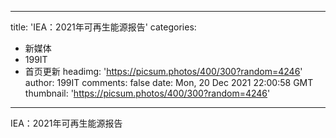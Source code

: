 
---
title: 'IEA：2021年可再生能源报告'
categories: 
 - 新媒体
 - 199IT
 - 首页更新
headimg: 'https://picsum.photos/400/300?random=4246'
author: 199IT
comments: false
date: Mon, 20 Dec 2021 22:00:58 GMT
thumbnail: 'https://picsum.photos/400/300?random=4246'
---

<div>   
IEA：2021年可再生能源报告  
</div>
            